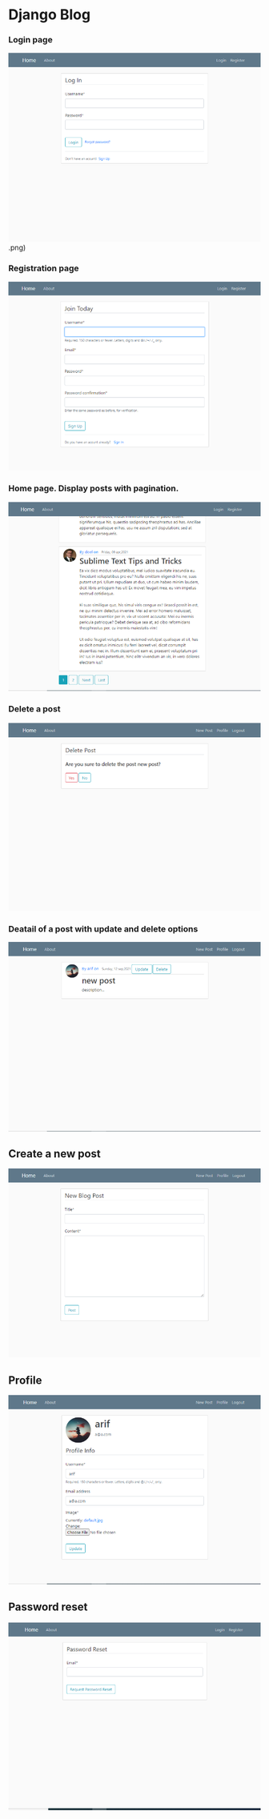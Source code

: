 # Django Blog
### Login page
![This is an image](https://github.com/rabbanibcs/blogsite/blob/main/media/photos/login.png).png)
### Registration page
![This is an image](https://github.com/rabbanibcs/blogsite/blob/main/media/photos/Screenshot%20(52).png)
### Home page. Display posts with pagination.
![This is an image](https://github.com/rabbanibcs/blogsite/blob/main/media/photos/Screenshot%20(56).png)
### Delete a post

![This is an image](https://github.com/rabbanibcs/blogsite/blob/main/media/photos/Screenshot%20(58).png)
### Deatail of a post with update and delete options

![This is an image](https://github.com/rabbanibcs/blogsite/blob/main/media/photos/Screenshot%20(59).png)
## Create a new post
![This is an image](https://github.com/rabbanibcs/blogsite/blob/main/media/photos/Screenshot%20(62).png)
## Profile
![This is an image](https://github.com/rabbanibcs/blogsite/blob/main/media/photos/profile.png)
## Password reset
![This is an image](https://github.com/rabbanibcs/blogsite/blob/main/media/photos/pass-reset.png)
